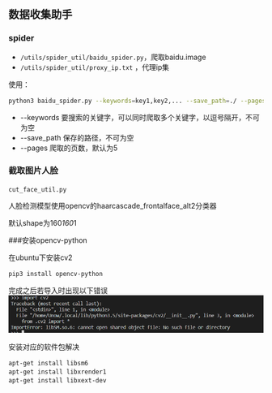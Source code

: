 
## 数据收集助手

### spider

- `/utils/spider_util/baidu_spider.py`，爬取baidu.image
- `/utils/spider_util/proxy_ip.txt` ，代理ip集

使用：
```sh
python3 baidu_spider.py --keywords=key1,key2,... --save_path=./ --pages=5
```
- --keywords 要搜索的关键字，可以同时爬取多个关键字，以逗号隔开，不可为空
- --save_path 保存的路径，不可为空
- --pages 爬取的页数，默认为5

### 截取图片人脸

`cut_face_util.py`

人脸检测模型使用opencv的haarcascade_frontalface_alt2分类器

默认shape为160*160*1

###安装opencv-python

在ubuntu下安装cv2
```bash
pip3 install opencv-python

```
完成之后若导入时出现以下错误
![1545026746(1)](assets\1545026746(1).jpg)

安装对应的软件包解决

```bash
apt-get install libsm6
apt-get install libxrender1
apt-get install libxext-dev
```
